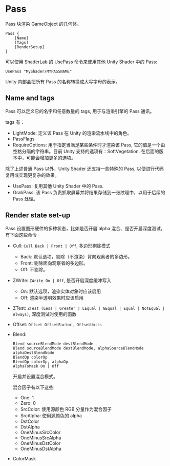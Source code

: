 # Pass
Pass 块渲染 GameObject 的几何体。

```
Pass {
    [Name]
    [Tags]
    [RenderSetup]
}
```

可以使用 ShaderLab 的 UsePass 命令来使用其他 Unity Shader 中的 Pass:

```
UsePass "MyShader/MYPASSNAME"
```

Unity 内部会把所有 Pass 的名称转换成大写字母的表示。

## Name and tags
Pass 可以定义它的名字和任意数量的 tags, 用于与渲染引擎的 Pass 通讯。

tags 有：

- LightMode: 定义该 Pass 在 Unity 的渲染流水线中的角色。
- PassFlags
- RequireOptions: 用于指定当满足某些条件时才渲染该 Pass, 它的值是一个由空格分隔的字符串。目前 Unity 支持的选项有：SoftVegetation. 在后面的版本中，可能会增加更多的选项。

除了上述普通 Pass 以外，Unity Shader 还支持一些特殊的 Pass, 以便进行代码复用或实现更复杂的效果。

- UsePass: 复用其他 Unity Shader 中的 Pass.
- GrabPass: 该 Pass 负责抓取屏幕并将结果存储到一张纹理中，以用于后续的 Pass 处理。

## Render state set-up


Pass 设置图形硬件的多种状态，比如是否开启 alpha 混合、是否开启深度测试。有下面这些命令

- Cull: `Cull Back | Front | Off`, 多边形剔除模式
    - Back: 默认选项，剔除（不渲染）背向观察者的多边形。
    - Front: 剔除面向观察者的多边形。
    - Off: 不剔除。
- ZWrite: `ZWrite On | Off`, 是否开启深度缓冲写入
    - On: 默认选项，渲染实体对象时应该启用
    - Off: 渲染半透明效果时应该启用
- ZTest: `ZTest (Less | Greater | LEqual | GEqual | Equal | NotEqual | Always)`, 深度测试时使用的函数
- Offset: `Offset OffsetFactor, OffsetUnits`
- Blend:

  ```
  Blend sourceBlendMode destBlendMode
  Blend sourceBlendMode destBlendMode, alphaSourceBlendMode alphaDestBlendNode
  BlendOp colorOp
  BlendOp colorOp, alphaOp
  AlphaToMask On | Off
  ```

  开启并设置混合模式。

  混合因子有以下这些:

    - One: 1
    - Zero: 0
    - SrcColor: 使用源颜色 RGB 分量作为混合因子
    - SrcAlpha: 使用源颜色的 alpha
    - DstColor
    - DstAlpha
    - OneMinusSrcColor
    - OneMinusSrcAlpha
    - OneMinusDstColor
    - OneMinusDstAlpha

- ColorMask